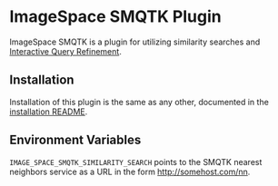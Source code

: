 # ImageSpace SMQTK Plugin

ImageSpace SMQTK is a plugin for utilizing similarity searches and [Interactive Query Refinement](http://smqtk.readthedocs.io/en/latest/webservices/iqrdemonstration.html).

## Installation

Installation of this plugin is the same as any other, documented in the [installation README](https://github.com/memex-explorer/image_space/tree/master/imagespace#additional-plugins).

## Environment Variables

`IMAGE_SPACE_SMQTK_SIMILARITY_SEARCH` points to the SMQTK nearest neighbors service as a URL in the form http://somehost.com/nn.

